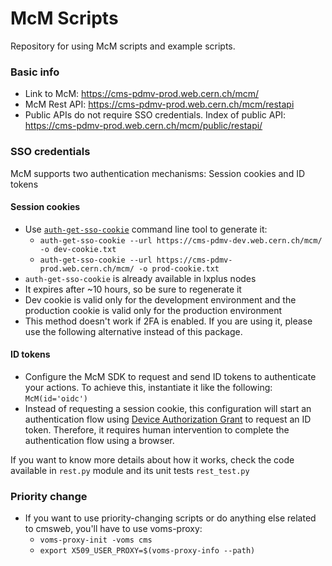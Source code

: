 # McM Scripts
Repository for using McM scripts and example scripts. 

### Basic info
* Link to McM: https://cms-pdmv-prod.web.cern.ch/mcm/
* McM Rest API: https://cms-pdmv-prod.web.cern.ch/mcm/restapi
* Public APIs do not require SSO credentials. Index of public API: https://cms-pdmv-prod.web.cern.ch/mcm/public/restapi/

### SSO credentials
McM supports two authentication mechanisms: Session cookies and ID tokens

#### Session cookies
* Use [`auth-get-sso-cookie`](https://auth.docs.cern.ch/applications/command-line-tools/) command line tool to generate it:
    * `auth-get-sso-cookie --url https://cms-pdmv-dev.web.cern.ch/mcm/ -o dev-cookie.txt`
    * `auth-get-sso-cookie --url https://cms-pdmv-prod.web.cern.ch/mcm/ -o prod-cookie.txt`
* `auth-get-sso-cookie` is already available in lxplus nodes
* It expires after ~10 hours, so be sure to regenerate it
* Dev cookie is valid only for the development environment and the production cookie is valid only for the production environment
* This method doesn't work if 2FA is enabled. If you are using it, please use the following alternative instead of this package.

#### ID tokens
* Configure the McM SDK to request and send ID tokens to authenticate your actions. To achieve this, instantiate it like the following: `McM(id='oidc')`
* Instead of requesting a session cookie, this configuration will start an authentication flow using [Device Authorization Grant](https://auth0.com/docs/get-started/authentication-and-authorization-flow/device-authorization-flow) to request an ID token. Therefore, it requires
human intervention to complete the authentication flow using a browser.

If you want to know more details about how it works, check the code available in `rest.py` module and its unit tests `rest_test.py`

### Priority change
* If you want to use priority-changing scripts or do anything else related to cmsweb, you'll have to use voms-proxy:
    * `voms-proxy-init -voms cms`
    * `export X509_USER_PROXY=$(voms-proxy-info --path)`
